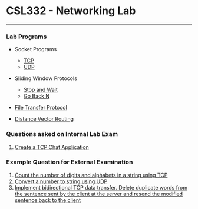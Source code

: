 # CSL332 - Networking Lab
---

### Lab Programs

- Socket Programs
  - [TCP](https://github.com/csc-mec/NW_LAB/tree/main/sockets/TCP)
  - [UDP](https://github.com/csc-mec/NW_LAB/tree/main/sockets/UDP)

- Sliding Window Protocols
  - [Stop and Wait](https://github.com/csc-mec/NW_LAB/tree/main/ARQ/StopAndWait)
  - [Go Back N](https://github.com/csc-mec/NW_LAB/tree/main/ARQ/GoBackN)

- [File Transfer Protocol](https://github.com/csc-mec/NW_LAB/tree/main/FTP)
- [Distance Vector Routing](https://github.com/csc-mec/NW_LAB/tree/main/DVR)


### Questions asked on Internal Lab Exam

1. [Create a TCP Chat Application](https://github.com/csc-mec/NW_LAB/tree/main/internal_exam/TCP_CHAT)

### Example Question for External Examination

1. [Count the number of digits and alphabets in a string using TCP](https://github.com/csc-mec/NW_LAB/tree/main/final_practice_questions/countDigitsAlphabetsTCP)
2. [Convert a number to string using UDP](https://github.com/csc-mec/NW_LAB/tree/main/final_practice_questions/UDPIntegerStringConvertor)
3. [Implement bidirectional TCP data transfer. Delete duplicate words from the sentence sent by the client at the server and resend the modified sentence back to the client](https://github.com/csc-mec/NW_LAB/tree/main/final_practice_questions/duplicateWords)

